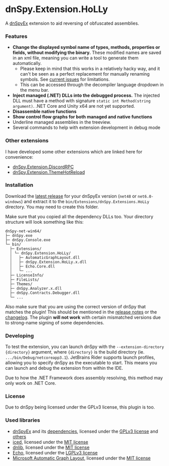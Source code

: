 dnSpy.Extension.HoLLy
=====================

A [dnSpyEx](https://github.com/dnSpyEx/dnSpy) extension to aid reversing of obfuscated assemblies.

### Features
- **Change the displayed symbol name of types, methods, properties or fields, without modifying the binary.** These modified names are saved in an xml file, meaning you can write a tool to generate them automatically.
	- Please keep in mind that this works in a relatively hacky way, and it can't be seen as a perfect replacement for manually renaming symbols. See [current issues](https://github.com/HoLLy-HaCKeR/dnSpy.Extension.HoLLy/labels/area%3Asourcemap) for limitations.
	- This can be accessed through the decompiler language dropdown in the menu bar.
- **Inject managed (.NET) DLLs into the debugged process.** The injected DLL must have a method with signature `static int Method(string argument)`. .NET Core and Unity x64 are not yet supported.
- **Disassemble native functions**
- **Show control flow graphs for both managed and native functions**
- Underline managed assemblies in the treeview.
- Several commands to help with extension development in debug mode

### Other extensions
I have developed some other extensions which are linked here for convenience:
- [dnSpy.Extension.DiscordRPC](https://github.com/HoLLy-HaCKeR/dnSpy.Extension.DiscordRPC/tree/master)
- [dnSpy.Extension.ThemeHotReload](https://github.com/HoLLy-HaCKeR/dnSpy.Extension.ThemeHotReload/tree/master)

### Installation
Download the [latest release](https://github.com/holly-hacker/dnspy.extension.holly/releases/latest) for your dnSpyEx version (`net48` or `net6.0-windows`) and extract it to the `bin/Extensions/dnSpy.Extensions.HoLLy` directory. You may need to create this folder.

Make sure that you copied all the dependency DLLs too. Your directory structure will look something like this:
```
dnSpy-net-win64/
├─ dnSpy.exe
├─ dnSpy.Console.exe
└─ bin/
  ├─ Extensions/
  │ └─ dnSpy.Extension.HoLLy/
  │   ├─ AutomaticGraphLayout.dll
  │   ├─ dnSpy.Extension.HoLLy.x.dll
  │   ├─ Echo.Core.dll
  │   └─ ...
  ├─ LicenseInfo/
  ├─ FileLists/
  ├─ Themes/
  ├─ dnSpy.Analyzer.x.dll
  ├─ dnSpy.Contracts.Debugger.dll
  └─ ...
```

Also make sure that you are using the correct version of dnSpy that matches the plugin! This should be mentioned in the [release notes](https://github.com/holly-hacker/dnspy.extension.holly/releases/latest) or the [changelog](https://github.com/HoLLy-HaCKeR/dnSpy.Extension.HoLLy/blob/master/CHANGELOG.md).
The plugin **will not work** with certain mismatched versions due to strong-name signing of some dependencies.

### Developing
To test the extension, you can launch dnSpy with the `--extension-directory {directory}` argument, where `{directory}` is the build directory (ie. `.../bin/Debug/netcoreapp3.1`).
JetBrains Rider supports launch profiles, allowing you to specify dnSpy as the executable to start. This means you can launch and debug the extension from within the IDE.

Due to how the .NET Framework does assembly resolving, this method may only work on .NET Core.

### License
Due to dnSpy being licensed under the GPLv3 license, this plugin is too.

### Used libraries
- [dnSpyEx](https://github.com/dnSpyEx/dnSpy) and its [dependencies](https://github.com/dnSpyEx/dnSpy#list-of-other-open-source-libraries-used-by-dnspy), licensed under the [GPLv3 license](https://github.com/dnSpyEx/dnSpy/blob/master/dnSpy/dnSpy/LicenseInfo/LICENSE.txt) and [others](https://github.com/dnSpyEx/dnSpy/tree/master/dnSpy/dnSpy/LicenseInfo)
- [iced](https://github.com/0xd4d/iced), licensed under the [MIT license](https://github.com/0xd4d/iced/blob/master/LICENSE.txt)
- [dnlib](https://github.com/0xd4d/dnlib), licensed under the [MIT license](https://github.com/0xd4d/dnlib/blob/master/LICENSE.txt)
- [Echo](https://github.com/Washi1337/Echo), licensed under the [LGPLv3 license](https://github.com/Washi1337/Echo/blob/master/LICENSE.md)
- [Microsoft Automatic Graph Layout](https://github.com/microsoft/automatic-graph-layout), licensed under the [MIT license](https://github.com/microsoft/automatic-graph-layout/blob/master/LICENSE)
